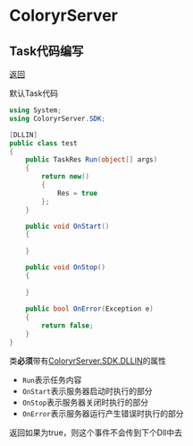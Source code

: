 # ColoryrServer

## Task代码编写
[返回](code.md)

默认Task代码  

```C#
using System;
using ColoryrServer.SDK;

[DLLIN]
public class test
{
    public TaskRes Run(object[] args)
    {
        return new() 
        {
            Res = true
        };
    }

    public void OnStart()
    {
        
    }

    public void OnStop()
    {
        
    }
    
    public bool OnError(Exception e)
    {
        return false;
    }
}
```

类**必须**带有[ColoryrServer.SDK.DLLIN](../../src/ColoryrServer/Core/SDK/NotesSDK.cs#L21)的属性 

- `Run`表示任务内容
- `OnStart`表示服务器启动时执行的部分
- `OnStop`表示服务器关闭时执行的部分
- `OnError`表示服务器运行产生错误时执行的部分

返回如果为true，则这个事件不会传到下个Dll中去
